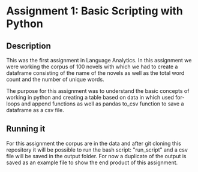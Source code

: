 # Assignment 1: Basic Scripting with Python
## Description

This was the first assignment in Language Analytics. In this assignment we were working the corpus of 100 novels with which we had to create a dataframe consisting of the name of the novels as well as the total word count and the number of unique words. 

The purpose for this assignment was to understand the basic concepts of working in python and creating a table based on data in which used for-loops and append functions as well as pandas to_csv function to save a dataframe as a csv file.   


## Running it

For this assignment the corpus are in the data and after git cloning this repository it will be possible to run the bash script: "run_script" and a csv file will be saved in the output folder. For now a duplicate of the output is saved as an example file to show the end product of this assignment. 